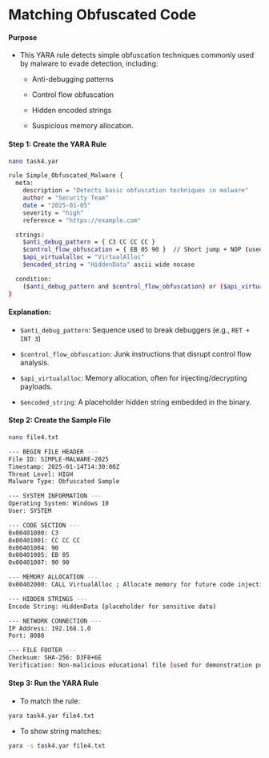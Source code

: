 # Matching Obfuscated Code

#### Purpose

- This YARA rule detects simple obfuscation techniques commonly used by malware to evade detection, including:

  - Anti-debugging patterns

  - Control flow obfuscation

  - Hidden encoded strings

  - Suspicious memory allocation.

#### Step 1: Create the YARA Rule

```sh
nano task4.yar
```

```sh
rule Simple_Obfuscated_Malware {
  meta:
    description = "Detects basic obfuscation techniques in malware"
    author = "Security Team"
    date = "2025-01-05"
    severity = "high"
    reference = "https://example.com"

  strings:
    $anti_debug_pattern = { C3 CC CC CC }
    $control_flow_obfuscation = { EB 05 90 }  // Short jump + NOP (used in junk code)
    $api_virtualalloc = "VirtualAlloc"
    $encoded_string = "HiddenData" ascii wide nocase

  condition:
    ($anti_debug_pattern and $control_flow_obfuscation) or ($api_virtualalloc and $encoded_string)
}
```

#### Explanation:

- `$anti_debug_pattern`: Sequence used to break debuggers (e.g., `RET + INT 3`)

- `$control_flow_obfuscation`: Junk instructions that disrupt control flow analysis.

- `$api_virtualalloc`: Memory allocation, often for injecting/decrypting payloads.

- `$encoded_string`: A placeholder hidden string embedded in the binary.

#### Step 2: Create the Sample File

```sh
nano file4.txt
```

```sh
--- BEGIN FILE HEADER ---
File ID: SIMPLE-MALWARE-2025
Timestamp: 2025-01-14T14:30:00Z
Threat Level: HIGH
Malware Type: Obfuscated Sample

--- SYSTEM INFORMATION ---
Operating System: Windows 10
User: SYSTEM

--- CODE SECTION ---
0x00401000: C3
0x00401001: CC CC CC
0x00401004: 90
0x00401005: EB 05
0x00401007: 90 90

--- MEMORY ALLOCATION ---
0x00402000: CALL VirtualAlloc ; Allocate memory for future code injection

--- HIDDEN STRINGS ---
Encode String: HiddenData (placeholder for sensitive data)

--- NETWORK CONNECTION ---
IP Address: 192.168.1.0
Port: 8080

--- FILE FOOTER ---
Checksum: SHA-256: D3F8+6E
Verification: Non-malicious educational file (used for demonstration purposes)
```

#### Step 3: Run the YARA Rule

- To match the rule:

```sh
yara task4.yar file4.txt
```

- To show string matches:

```sh
yara -s task4.yar file4.txt
```
